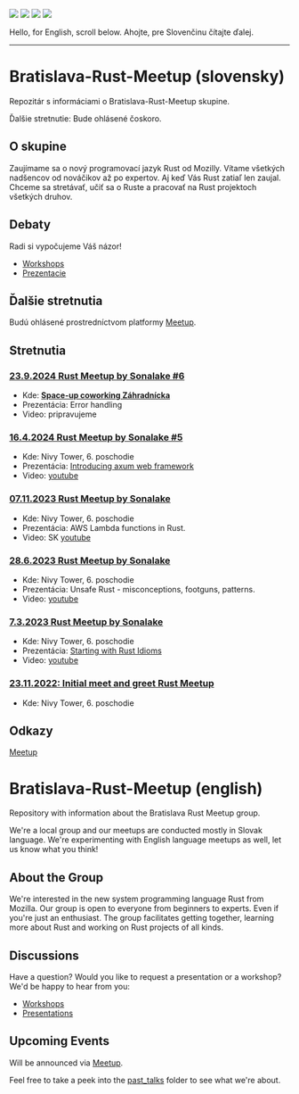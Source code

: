 [![](https://img.shields.io/badge/%F0%9F%93%85%C4%8Fal%C5%A1%C3%AD%20meetup-23.9.2024-gold?style=for-the-badge)]([https://www.meetup.com/bratislava-rust-meetup-group/events/299302952/](https://www.meetup.com/bratislava-rust-meetup-group/events/302916594/?eventOrigin=group_events_list))
[![](https://img.shields.io/badge/🗺️miesto%20konania-Spaceup%20coworking%20Záhradnícka-magenta?style=for-the-badge)](https://maps.app.goo.gl/oXqj8dPVpCXu9u1V8)
[![](https://img.shields.io/badge/%E2%96%B6%EF%B8%8Fpredn%C3%A1%C5%A1ky-youtube-red?style=for-the-badge)](https://www.youtube.com/playlist?list=PLEg4051mgC8X0sZHaRZTgRsQinT53gRJZ)
[![](https://img.shields.io/badge/📝eventy-meetup-orange?style=for-the-badge)](https://www.meetup.com/bratislava-rust-meetup-group/)

Hello, for English, scroll below.
Ahojte, pre Slovenčinu čítajte ďalej.

---

# Bratislava-Rust-Meetup (slovensky)

Repozitár s informáciami o Bratislava-Rust-Meetup skupine.

Ďalšie stretnutie: Bude ohlásené čoskoro.

## O skupine

Zaujímame sa o nový programovací jazyk Rust od Mozilly. Vítame všetkých
nadšencov od nováčikov až po expertov. Aj keď Vás Rust zatiaľ len zaujal. Chceme sa stretávať, učiť sa o Ruste a pracovať na Rust projektoch všetkých druhov.

## Debaty

Radi si vypočujeme Váš názor!

- [Workshops](https://github.com/Rust-Slovakia/Bratislava-Rust-Meetup/discussions/2)
- [Prezentacie](https://github.com/Rust-Slovakia/Bratislava-Rust-Meetup/discussions/3)

## Ďalšie stretnutia

Budú ohlásené prostredníctvom platformy [Meetup](https://www.meetup.com/bratislava-rust-meetup-group/).

## Stretnutia

### [23.9.2024 Rust Meetup by Sonalake #6](https://www.meetup.com/bratislava-rust-meetup-group/events/302916594/?eventOrigin=group_events_list)

- Kde: [**Space-up coworking Záhradnícka**](https://maps.app.goo.gl/oXqj8dPVpCXu9u1V8)
- Prezentácia: Error handling
- Video: pripravujeme

### [16.4.2024 Rust Meetup by Sonalake #5](https://www.meetup.com/bratislava-rust-meetup-group/events/299302952/?eventOrigin=group_events_list)

- Kde: Nivy Tower, 6. poschodie
- Prezentácia: [Introducing axum web framework](https://github.com/Rust-Slovakia/Bratislava-Rust-Meetup/tree/main/past_talks/2024-04-16-axum)
- Video: [youtube](https://www.youtube.com/watch?v=BtI-cc0O2Lw)

### [07.11.2023 Rust Meetup by Sonalake](https://www.meetup.com/bratislava-rust-meetup-group/events/296809100/)

- Kde: Nivy Tower, 6. poschodie
- Prezentácia: AWS Lambda functions in Rust.
- Video: SK [youtube](https://www.youtube.com/watch?v=XW0BhoOutPg)

### [28.6.2023 Rust Meetup by Sonalake](https://www.meetup.com/bratislava-rust-meetup-group/events/293732916/)

- Kde: Nivy Tower, 6. poschodie
- Prezentácia: Unsafe Rust - misconceptions, footguns, patterns.
- Video: [youtube](https://www.youtube.com/watch?v=cn6iWUUBxBY)

### [7.3.2023 Rust Meetup by Sonalake](https://www.meetup.com/bratislava-rust-meetup-group/events/291657555/)

- Kde: Nivy Tower, 6. poschodie
- Prezentácia: [Starting with Rust Idioms](https://github.com/Rust-Slovakia/Bratislava-Rust-Meetup/blob/main/past_talks/2023-03-07-rust-idioms)
- Video: [youtube](https://www.youtube.com/watch?v=F0QMYRvl400)

### [23.11.2022: Initial meet and greet Rust Meetup](https://www.meetup.com/bratislava-rust-meetup-group/events/289028178/)

- Kde: Nivy Tower, 6. poschodie

## Odkazy

[Meetup](https://www.meetup.com/bratislava-rust-meetup-group/)

# Bratislava-Rust-Meetup (english)

Repository with information about the Bratislava Rust Meetup group.

We're a local group and our meetups are conducted mostly in Slovak language. We're experimenting with English language meetups as well, let us know what you think!

## About the Group

We're interested in the new system programming language Rust from Mozilla. Our group is open to everyone from beginners to experts. Even if you're just an enthusiast.
The group facilitates getting together, learning more about Rust and working on Rust projects of all kinds.

## Discussions

Have a question? Would you like to request a presentation or a workshop? We'd be happy to hear from you:

- [Workshops](https://github.com/Rust-Slovakia/Bratislava-Rust-Meetup/discussions/2)
- [Presentations](https://github.com/Rust-Slovakia/Bratislava-Rust-Meetup/discussions/3)

## Upcoming Events

Will be announced via [Meetup](https://www.meetup.com/bratislava-rust-meetup-group/).

Feel free to take a peek into the [past_talks](https://github.com/Rust-Slovakia/Bratislava-Rust-Meetup/blob/main/past_talks/) folder to see what we're about.
